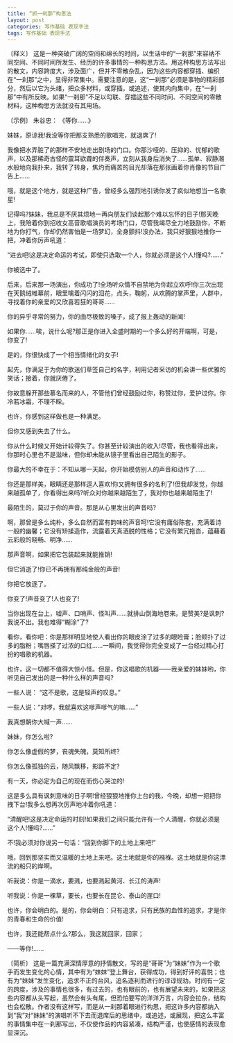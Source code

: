 ```yaml
---
title: “抓一刹那”构思法
layout: post
categories: 写作基础 表现手法
tags: 写作基础 表现手法
---
```


〔释义〕 这是一种突破广阔的空间和绵长的时间，以生话中的“一刹那”来容纳不同空间、不同时间所发生、经历的许多事情的一种构思方法。用这种构思方法写出的散文，内容跨度大，涉及面广，但并不零散杂乱，因为这些内容都穿插、编织在“一刹那”之中，显得非常集中。需要注意的是，这“一刹那”必须是事物的精彩部分，然后以它为头绪，把众多材料，或穿插，或追述，使其内向集中，在“一刹那”中有所反映。如果“一刹那”不足以勾联、穿插这些不同时间、不同空间的零散材料，这种构思方法就没有其用场。

〔示例〕 朱谷忠： 《等你……》

妹妹，原谅我!我没等你把那支熟悉的歌唱完，就退席了!

我像把水弄脏了的那样不安地走出剧场的门口。你那沙哑的、压抑的、忧郁的歌声，以及那稀奇古怪的震耳欲聋的伴奏声，立刻从我身后消失了……孤单、寂静潮水般地向我扑来，我转了转身，焦灼而痛苦的目光却落在那张画着你肖像的节目广告上……

哦，就是这个地方，就是这种广告，曾经多么强烈地引诱你发了疯似地想当一名歌星!

记得吗?妹妹，我总是不厌其烦地一再向朋友们谈起那个难以忘怀的日子!那天晚上，我陪着你到招收女高音歌唱演员的考场门口，尽管我竭尽全力地鼓励你，不断地为你打气，你却仍然害怕是一场梦幻，全身颤抖!没办法，我只好狠狠地推你一把，冲着你厉声吼道：

“进去吧!这是决定命运的考试，即使只选取一个人，你就必须是这个人!懂吗?……”



你被选中了。

后来，后来那一场演出，你成功了!全场听众情不自禁地为你起立欢呼!你三次出现在天鹅绒帷幕前，眼里噙着闪闪的泪花，点头，鞠躬，从欢腾的掌声里，人群中，寻找着你的亲爱的又欣喜若狂的哥哥……



你的异乎寻常的努力，你的曲尽极致的嗓子，成了报上轰动的新闻!



如果你……唉，说什么呢?那正是你进入全盛时期的一个多么好的开端啊，可是，你变了!

是的，你很快成了一个相当情绪化的女子!

起先，你满足于为你的歌迷们草签自己的名字，利用记者采访的机会讲一些优雅的笑话；接着，你就厌倦了。

你故意躲开那些慕名而来的人，不管他们曾经鼓励过你，称赞过你，爱护过你。你冷若冰霜，不理不睬。

也许，你感到这样做也是一种满足。

但你又感到失去了什么。



你从什么时候又开始计较得失了。你甚至计较演出的收入!尽管，我也看得出来，你那时心里也不是滋味，但你却未能从镜子里看出自己陌生的影子。

你最大的不幸在于：不知从哪一天起，你开始模仿别人的声音和动作了……



你还是那样美，眼睛还是那样逗人喜欢!你又拥有很多的名利了!但我却发觉，你越来越孤单了，你看得出来吗?听众对你越来越陌生了，我对你也越来越陌生了!

最陌生的，莫过于你的声音。那是从心里发出的声音吗?

啊，那曾是多么纯朴，多么自然而富有韵味的声音呵!它没有庸俗陈套，充满着诗一般的幽馨；它没有矫揉造作，流露着天真洒脱的性格；它没有繁冗拖沓，蕴藉着云彩般的晓畅、明净……

那声音啊，如果把它包装起来就能推销!

但它消逝了!你已不再拥有那纯金般的声音!

你把它放逐了。



你变了!声音变了!人也变了!

当你出现在台上，嘘声、口哨声、怪叫声……就排山倒海地卷来。是赞美?是讽刺?我说不出。我也难得“糊涂”了?

看你，看你吧：你是那样明显地使人看出你的眼皮涂了过多的眼睑膏；脸颊扑了过多的脂粉；嘴唇搽了过浓的口红……一瞬间，我觉得你完全变成了一台经过精心打扮的唱歌的机器。

也许，这一切都不值得大惊小怪。但是，你这唱歌的机器——我亲爱的妹妹哟，你听见自己发出的是一种什么样的声音吗?

一些人说： “这不是歌，这是轻声的叹息。”

一些人说：“对啰，我就喜欢这嗲声嗲气的嘛……”

我真想朝你大喊一声……



妹妹，你怎么啦?

你怎么像虚假的梦，丧魂失魄，莫知所终?

你怎么像孤独的云，随风飘移，影踪不定?

有一天，你必定为自己的现在而伤心哭泣的!

这是多么具有讽刺意味的日子啊!曾经狠狠地推你上台的我，今晚，却想一把把你拽下台!我多么想再次厉声地冲着你吼道：

“清醒吧!这是决定命运的时刻!如果我们之间只能允许有一个人清醒，你就必须是这个人!懂吗?……”

不!我必须对你说另一句话：“回到你脚下的土地上来吧!”

哦，回到那坚实而又温暖的土地上来吧。这土地就是你的襁褓。这土地就是你这漂流的船只的岸啊。

听我说：你是一滴水，要溅，也要溅起黄河、长江的涛声!

听我说：你是一棵草，要长，也要长在昆仑、泰山的崖口!

也许，你会明白的。是的，你会明白：只有追求，只有民族的血性的追求，才是你的青春和生命的价值!

也许，我还能帮点什么?那么，我这就回家，回家；

——等你!……

〔简析〕 这是一篇充满深情厚意的抒情散文，写的是“哥哥”为“妹妹”作为一个歌手而发生变化的心情，其中有为“妹妹”登上舞台，获得成功，得到好评的喜悦；也有为“妹妹”发生变化，追求不正的台风，追名逐利而进行的谆谆规劝。时间有一定的跨度，涉及的事情也很多，有过去的，也有眼前的，也有展望未来的，如果把这些内容都从头写起，虽然会有头有尾，但恐怕要写的洋洋万言，内容会拉杂，结构也会松散。作者没有这样写，而是从一刹那着眼进行构思，把这许多内容都纳入到“我”对“妹妹”的演唱听不下去而退席后的思绪中，或追述，或展现，把这么丰富的事情集中在一刹那写出，不仅使作品的内容紧凑，结构严谨，也使感情的表现愈显深沉。 